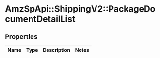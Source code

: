 # AmzSpApi::ShippingV2::PackageDocumentDetailList

## Properties
Name | Type | Description | Notes
------------ | ------------- | ------------- | -------------

